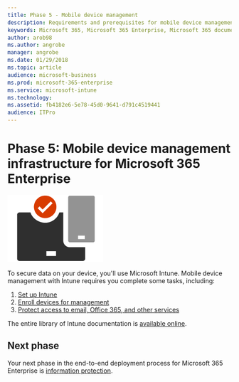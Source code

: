 ```yaml
---
title: Phase 5 - Mobile device management 
description: Requirements and prerequisites for mobile device management with Microsoft 365 Enterprise. 
keywords: Microsoft 365, Microsoft 365 Enterprise, Microsoft 365 documentation, mobile device management
author: arob98 
ms.author: angrobe 
manager: angrobe 
ms.date: 01/29/2018 
ms.topic: article 
audience: microsoft-business
ms.prod: microsoft-365-enterprise
ms.service: microsoft-intune 
ms.technology: 
ms.assetid: fb4182e6-5e78-45d0-9641-d791c4519441
audience: ITPro
---
```


# Phase 5: Mobile device management infrastructure for Microsoft 365 Enterprise

![](./media/deploy-foundation-infrastructure/mobiledevicemgmt_icon.png)

To secure data on your device, you'll use Microsoft Intune. Mobile device management with Intune requires you complete some tasks, including:
1. [Set up Intune](https://docs.microsoft.com/intune/setup-steps)
2. [Enroll devices for management](https://docs.microsoft.com/intune/windows-enroll)
3. [Protect access to email, Office 365, and other services](https://docs.microsoft.com/intune-classic/deploy-use/restrict-access-to-email-and-o365-services-with-microsoft-intune)

The entire library of Intune documentation is [available online](https://docs.microsoft.com/intune).


## Next phase
Your next phase in the end-to-end deployment process for Microsoft 365 Enterprise is [information protection](infoprotect-infrastructure.md).
